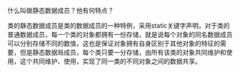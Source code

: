 什么叫做静态数据成员？他有何特点？

类的静态数据成员是类的数据成员的一种特例，采用static关键字声明，对于类的普通数据成员，每一个类的对象都拥有一份存储，就是说每个对象的同名数据成员可以分别存储不同的数值，这也是保证对象拥有自身区别于其他对象的特征的需要，但是静态数据局成员，每个类只要一分存储，由所有该类的对象共同维护和使用，这个共同维护、使用，实现了同一类的不同对象之间的数据共享。